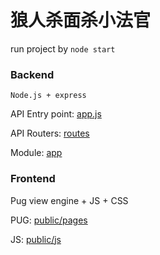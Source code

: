 # 狼人杀面杀小法官

run project by `node start`

### Backend

`Node.js + express` 

API Entry point: [app.js](src/app.js)

API Routers: [routes](src/routes)

Module: [app](src/app)

### Frontend

Pug view engine + JS + CSS

PUG: [public/pages](frontend/views)

JS: [public/js](frontend/public/js)